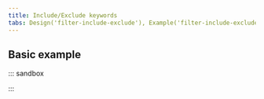 ```yaml
---
title: Include/Exclude keywords
tabs: Design('filter-include-exclude'), Example('filter-include-exclude-code')
---
```


## Basic example

::: sandbox

<script lang="tsx">
  export Demo from './examples/basic-example.tsx';
</script>

:::
